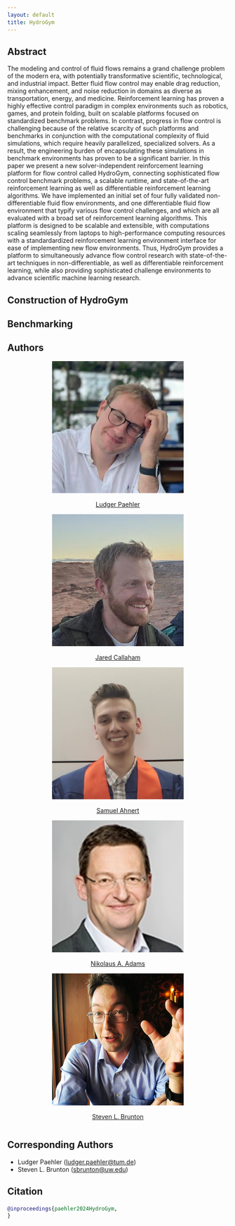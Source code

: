 ```yaml
---
layout: default
title: HydroGym
---
```



## Abstract

The modeling and control of fluid flows remains a grand challenge problem of the modern era, with potentially
transformative scientific, technological, and industrial impact. Better fluid flow control may enable drag reduction,
mixing enhancement, and noise reduction in domains as diverse as transportation, energy, and medicine.
Reinforcement learning has proven a highly effective control paradigm in complex environments such as robotics, games,
and protein folding, built on scalable platforms focused on standardized benchmark problems.
In contrast, progress in flow control is challenging because of the relative scarcity of such platforms and benchmarks in
conjunction with the computational complexity of fluid simulations, which require heavily parallelized, specialized solvers. 
As a result, the engineering burden of encapsulating these simulations in benchmark environments has proven to be a significant
barrier. In this paper we present a new solver-independent reinforcement learning platform for flow control called HydroGym,
connecting sophisticated flow control benchmark problems, a scalable runtime, and state-of-the-art reinforcement learning as well as
differentiable reinforcement learning algorithms. We have implemented an initial set of four fully validated non-differentiable
fluid flow environments, and one differentiable fluid flow environment that typify various flow control challenges, and which
are all evaluated with a broad set of reinforcement learning algorithms. This platform is designed to be scalable and
extensible, with computations scaling seamlessly from laptops to high-performance computing resources with a standardardized
reinforcement learning environment interface for ease of implementing new flow environments. Thus, HydroGym provides a
platform to simultaneously advance flow control research with state-of-the-art techniques in non-differentiable, as well as
differentiable reinforcement learning, while also providing sophisticated challenge environments to advance scientific
machine learning research.


## Construction of HydroGym


## Benchmarking


## Authors

<div style="display:table;margin: 0 auto;">
<div class="cards">
    <div class="card">
        <img src="paehler.jpg" height="300" width="300" alt="ludger" />
        <p style="text-align:center;"><a href="https://ludger.fyi">Ludger Paehler</a></p>
    </div>
    <div class="card">
        <img class="middle-img" src="callaham.jpeg" height="300" width="300" alt="jan" />
        <p style="text-align:center;"><a href="https://amath.washington.edu/people/jared-callaham">Jared Callaham</a></p>
    </div>
    <div class="card">
        <img src="ahnert.jpeg" height="300" width="300" alt="steffen" />
        <p style="text-align:center;"><a href="https://www.linkedin.com/in/samuel-ahnert-870287146">Samuel Ahnert</a></p>
    </div>
    <div class="card">
        <img src="adams.jpg" height="300" width="300" alt="klaus" />
        <p style="text-align:center;"><a href="https://www.epc.ed.tum.de/en/aer/members/cv/prof-adams/">Nikolaus A. Adams</a></p>
    </div>
    <div class="card">
        <img src="brunton.png" height="300" width="300" alt="steven" />
        <p style="text-align:center;"><a href="https://eigensteve.com">Steven L. Brunton</a></p>
    </div>
</div>
</div>

## Corresponding Authors

* Ludger Paehler ([ludger.paehler@tum.de](mailto:ludger.paehler@tum.de?subject=HydroGym))
* Steven L. Brunton ([sbrunton@uw.edu](mailto:sbrunton@uw.edu?subject=HydroGym))

## Citation

```bibtex
@inproceedings{paehler2024HydroGym,
}
```
